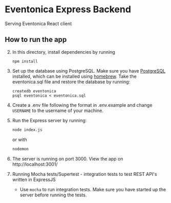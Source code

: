 # Eventonica Express Backend

Serving Eventonica React client



## How to run the app

2. In this directory, install dependencies by running

   ```
   npm install
   ```

3. Set up the database using PostgreSQL. Make sure you have [PostgreSQL](https://wiki.postgresql.org/wiki/Homebrew) installed, which can be installed using [homebrew](https://brew.sh/). Take the eventonica.sql file and restore the database by running:

   ```
   createdb eventonica
   psql eventonica < eventonica.sql 
   ```

4. Create a .env file following the format in .env.example and change `USERNAME` to the username of your machine. 

4. Run the Express server by running:

   ```bash
   node index.js
   ```

   or with

   ```bash
   nodemon
   ```

6. The server is running on port 3000. View the app on http://localhost:3001/

7. Running Mocha tests/Supertest - integration tests to test REST API's written in ExpressJS

   - Use `mocha` to run integration tests. Make sure you have started up the server before running the tests.

   